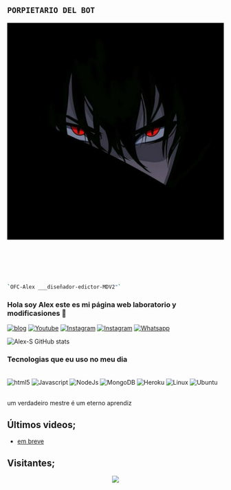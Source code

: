 ## `PORPIETARIO DEL BOT` 
[![Alex bodysuit1212](https://github.com/MUNDIAL18/bodysuit_3.0-bot-whassapp_1344/blob/b973ff8417fb82bc43c9622232fcb36d683690a6/Menu2.jpg)](https://github.com/MUNDIAL18/bodysuit_3.0-bot-whassapp_1344) 
```bash





`OFC-Alex ___diseñador-edictor-MDV2"` 
```

### Hola soy Alex este es mi página web laboratorio y modificasiones 👋

[![blog](https://img.shields.io/website?label=silverstars.shop&style=for-the-badge&url=https://silverstars.shop)](https://silverstars.shop)
[![Youtube](https://img.shields.io/badge/YouTube-FF0000?style=for-the-badge&logo=youtube&logoColor=white)](https://www.youtube.com/@Spectrum_bots)
[![Instagram](https://img.shields.io/badge/Instagram-E4405F?style=for-the-badge&logo=instagram&logoColor=white)](https://instagram.com/rony_.online)
[![Instagram](https://img.shields.io/badge/TikTok-000000?style=for-the-badge&logo=tiktok&logoColor=white)](https://tiktok.com/@rony.on)
[![Whatsapp](https://img.shields.io/badge/WhatsApp-25D366?style=for-the-badge&logo=whatsapp&logoColor=white)](wa.me/573245104054)

![Alex-S GitHub stats](https://github-readme-stats.vercel.app/api?username=Git-S&show_icons=true&theme=dracula)

### Tecnologias que eu uso no meu dia

<div style="display inline_block"><br/>
    <img align="center" alt="html5" src="https://img.shields.io/badge/HTML5-E34F26?style=for-the-badge&logo=html5&logoColor=white"/>
        <img align="center" alt="Javascript" src="https://img.shields.io/badge/JavaScript-323330?style=for-the-badge&logo=javascript&logoColor=F7DF1E"/>
              <img align="center" alt="NodeJs" src="https://img.shields.io/badge/Node.js-43853D?style=for-the-badge&logo=node.js&logoColor=white"/>
                            <img align="center" alt="MongoDB" src="https://img.shields.io/badge/MongoDB-4EA94B?style=for-the-badge&logo=mongodb&logoColor=white"/>
                          <img align="center" alt="Heroku" src="https://img.shields.io/badge/Heroku-430098?style=for-the-badge&logo=heroku&logoColor=white"/>
                             <img align="center" alt="Linux" src="https://img.shields.io/badge/Linux-FCC624?style=for-the-badge&logo=linux&logoColor=black"/>
                              <img align="center" alt="Ubuntu" src="https://img.shields.io/badge/Ubuntu-E95420?style=for-the-badge&logo=ubuntu&logoColor=white"/>
 
</div><br/>

um verdadeiro mestre é um eterno aprendiz

## Últimos videos;
- [em breve](https://youtu.be/w-QhTeVRTdc)

## Visitantes;
<p align="center">  <img alingn="center" src="https://profile-counter.glitch.me/Alex-S/count.svg" /></p>
